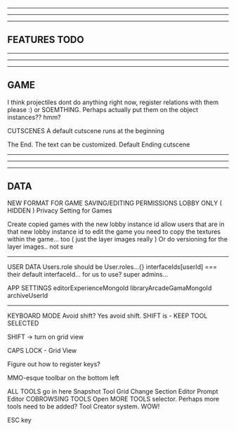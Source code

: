 --------------------------------------------------------------------------------------
--------------------------------------------------------------------------------------
--------------------------------------------------------------------------------------
FEATURES TODO
--------------------------------------------------------------------------------------
--------------------------------------------------------------------------------------
--------------------------------------------------------------------------------------
--------------------------------------------------------------------------------------

GAME
--------------------------------------------------------------------------------------
I think projectiles dont do anything right now, register relations with them please :) or SOEMTHING. Perhaps actually put them on the object instances?? hmm?

CUTSCENES
  A default cutscene runs at the beginning

  The End. The text can be customized. 
  Default Ending cutscene 

--------------------------------------------------------------------------------------
--------------------------------------------------------------------------------------
--------------------------------------------------------------------------------------
DATA 
--------------------------------------------------------------------------------------

NEW FORMAT FOR GAME SAVING/EDITING PERMISSIONS
LOBBY ONLY ( HIDDEN ) Privacy Setting for Games

  Create copied games with the new lobby instance id 
  allow users that are in that new lobby instance id to edit the game
  you need to copy the textures within the game... too ( just the layer images really )
  Or do versioning for the layer images.. not sure

--------

USER DATA
  Users.role should be
  User.roles...{}
    interfaceIds[userId] === their default interfaceId... for us to use?
    super admins...

APP SETTINGS
  editorExperienceMongoId
  libraryArcadeGamaMongoId
  archiveUserId

---------------------------------------------------------------------------------------------------- 

KEYBOARD MODE
  Avoid shift? Yes avoid shift. SHIFT is - KEEP TOOL SELECTED

  SHIFT -> turn on grid view

  CAPS LOCK - Grid View 

  Figure out how to register keys?

  MMO-esque toolbar on the bottom left

  ALL TOOLS go in here
    Snapshot Tool
    Grid Change
    Section Editor
    Prompt Editor
  COBROWSING TOOLS
    Open MORE TOOLS selector. Perhaps more tools need to be added? Tool Creator system. WOW!

ESC key 
